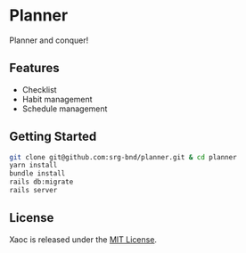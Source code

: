 # Planner

Planner and conquer!

## Features

* Checklist
* Habit management
* Schedule management

## Getting Started

```bash
git clone git@github.com:srg-bnd/planner.git & cd planner
yarn install
bundle install
rails db:migrate
rails server
```

## License

Xaoc is released under the [MIT License](LICENSE.txt).
